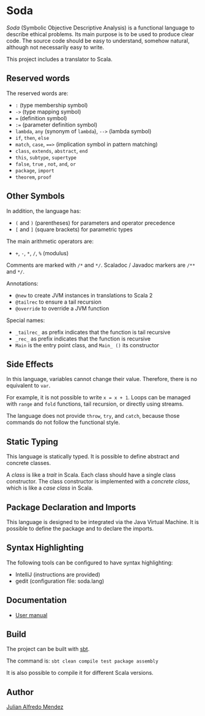 # Soda

*Soda* (Symbolic Objective Descriptive Analysis) is a functional language to describe ethical problems. Its main purpose
is to be used to produce clear code. The source code should be easy to understand, somehow natural, although not
necessarily easy to write.

This project includes a translator to Scala.


## Reserved words

The reserved words are:

- `:` (type membership symbol)
- `->` (type mapping symbol)
- `=` (definition symbol)
- `:=` (parameter definition symbol)
- `lambda`, `any` (synonym of `lambda`), `-->` (lambda symbol)
- `if`, `then`, `else`
- `match`, `case`, `==>` (implication symbol in pattern matching)
- `class`, `extends`, `abstract`, `end`
- `this`, `subtype`, `supertype`
- `false`, `true` , `not`, `and`, `or`
- `package`, `import`
- `theorem`, `proof`


## Other Symbols

In addition, the language has:
- `(` and `)` (parentheses) for parameters and operator precedence
- `[` and `]` (square brackets) for parametric types

The main arithmetic operators are:
- `+`, `-`, `*`, `/`, `%` (modulus)

Comments are marked with `/*` and `*/`. Scaladoc / Javadoc markers are `/**` and `*/`.

Annotations:

- `@new` to create JVM instances in translations to Scala 2
- `@tailrec` to ensure a tail recursion
- `@override` to override a JVM function

Special names:

- `_tailrec_` as prefix indicates that the function is tail recursive
- `_rec_` as prefix indicates that the function is recursive
- `Main` is the entry point class, and `Main_ ()` its constructor


## Side Effects

In this language, variables cannot change their value. Therefore, there is no equivalent to `var`.

For example, it is not possible to write `x = x + 1`. Loops can be managed with `range` and `fold` functions, tail recursion, or directly using streams.

The language does not provide `throw`, `try`, and `catch`, because those commands do not follow the functional style.


## Static Typing

This language is statically typed. It is possible to define abstract and concrete classes.

A *class* is like a *trait* in Scala. Each class should have a single class constructor. The class constructor is
implemented with a *concrete class*, which is like a *case class* in Scala.


## Package Declaration and Imports

This language is designed to be integrated via the Java Virtual Machine. It is possible to define the package and to
declare the imports.


## Syntax Highlighting

The following tools can be configured to have syntax highlighting:

- IntelliJ (instructions are provided)
- gedit (configuration file: soda.lang)


## Documentation

- [User manual](https://soda-lang.readthedocs.io/en/latest/)


## Build

The project can be built with [sbt](https://www.scala-sbt.org/).

The command is:
`sbt clean compile test package assembly`

It is also possible to compile it for different Scala versions.


## Author

[Julian Alfredo Mendez](https://julianmendez.github.io)


